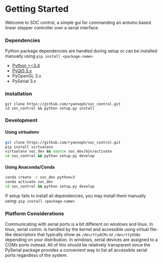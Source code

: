 # Getting Started
Welcome to SOC control, a simple gui for commanding an arduino based linear stepper controller over a serial interface.
### Dependencies
Python package dependencies are handled during setup or can be installed manually using `pip install <package-name>`

- [Python >=3.4](https://www.python.org/downloads/)
- [PyQt5 5.x](https://www.riverbankcomputing.com/software/pyqt/download5)
- PyOpenGL 3.x
- PySerial 3.x

### Installation
```
git clone https://github.com/ryanneph/soc_control.git
cd soc_control && python setup.py install
```
### Development
#### Using virtualenv
```bash 
git clone https://github.com/ryanneph/soc_control.git
pip install virtualenv
virtualenv soc_dev && source soc_dev/bin/activate
cd soc_control && python setup.py develop
```
#### Using Anaconda/Conda
```bash
conda create -n soc_dev python=3
conda activate soc_dev
cd soc_control && python setup.py develop
```
If setup fails to install all dependencies, you may install them manually using:
`pip install <package-name>`


### Platform Considerations
Communicating with serial ports is a bit different on windows and linux. 
In linux, serial comm. is handled by the kernel and accessible using virtual file-like descriptors 
that typically show as `/dev/ttyACMx` or `/dev/ttyUSBx` depending on your distribution.
In windows, serial devices are assigned to a COMx ports instead. All of this should be relatively transparent since the PySerial package
provides a convenient way to list all accessible serial ports regardless of the system.
